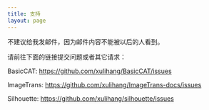 ```yaml
---
title: 支持
layout: page
---
```


不建议给我发邮件，因为邮件内容不能被以后的人看到。

请前往下面的链接提交问题或者其它请求：

BasicCAT: <https://github.com/xulihang/BasicCAT/issues>

ImageTrans: <https://github.com/xulihang/ImageTrans-docs/issues>

Silhouette: <https://github.com/xulihang/silhouette/issues>


